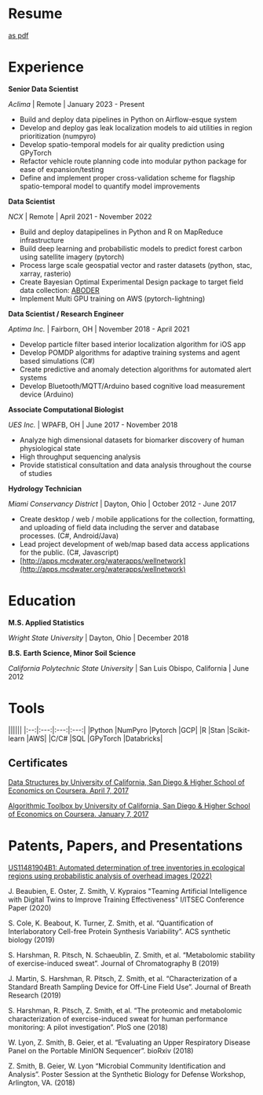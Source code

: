 # Resume 

 [as pdf](resume_zach_smith.pdf) 

# Experience

**Senior Data Scientist**

*Aclima* | Remote | January 2023 - Present

- Build and deploy data pipelines in Python on Airflow-esque system
- Develop and deploy gas leak localization models to aid utilities in region prioritization (numpyro)
- Develop spatio-temporal models for air quality prediction using GPyTorch
- Refactor vehicle route planning code into modular python package for ease of expansion/testing
- Define and implement proper cross-validation scheme for flagship spatio-temporal model to quantify model improvements

**Data Scientist**

*NCX* | Remote | April 2021 - November 2022

- Build and deploy datapipelines in Python and R on MapReduce infrastructure
- Build deep learning and probabilistic models to predict forest carbon using satellite imagery (pytorch)
- Process large scale geospatial vector and raster datasets (python, stac, xarray, rasterio)
- Create Bayesian Optimal Experimental Design package to target field data collection: [ABODER](https://github.com/ncx-co/aboder)
- Implement Multi GPU training on AWS (pytorch-lightning)

**Data Scientist /  Research Engineer**

*Aptima Inc.* | Fairborn, OH | November 2018 - April 2021

- Develop particle filter based interior localization algorithm for iOS app
- Develop POMDP algorithms for adaptive training systems and agent based simulations (C#)
- Create predictive and anomaly detection algorithms for automated alert systems
- Develop Bluetooth/MQTT/Arduino based cognitive load measurement device (Arduino)

**Associate Computational Biologist**

*UES Inc.* | WPAFB, OH | June 2017 - November 2018

- Analyze high dimensional datasets for biomarker discovery of human physiological state
- High throughput sequencing analysis
- Provide statistical consultation and data analysis throughout the course of studies

**Hydrology Technician**

*Miami Conservancy District* | Dayton, Ohio | October 2012 - June 2017

- Create desktop / web / mobile applications for the collection, formatting, and uploading of field data including the server and database processes. (C#, Android/Java)
- Lead project development of web/map based data access applications for the public. (C#, Javascript)
- [http://apps.mcdwater.org/waterapps/wellnetwork](http://apps.mcdwater.org/waterapps/wellnetwork)


# Education

**M.S. Applied Statistics**

*Wright State University* | Dayton, Ohio | December 2018

**B.S. Earth Science, Minor Soil Science**

*California Polytechnic State University* | San Luis Obispo, California | June 2012

# Tools

||||||
|:--:|:---:|:---:|:---:|
|Python |NumPyro  |Pytorch      |GCP|
|R      |Stan     |Scikit-learn |AWS|
|C/C#   |SQL      |GPyTorch     |Databricks|

## Certificates

[Data Structures by University of California, San Diego & Higher School of Economics on
Coursera. April 7, 2017](https://www.coursera.org/account/accomplishments/verify/P8Z2EDU9U5EV)

[Algorithmic Toolbox by University of California, San Diego & Higher School of Economics
on Coursera. January 7, 2017](https://www.coursera.org/account/accomplishments/verify/8Y7YNSLQ3ZNP)

# Patents, Papers, and Presentations

[US11481904B1: Automated determination of tree inventories in ecological regions using probabilistic analysis of overhead images (2022)](https://patents.google.com/patent/US11481904B1/en?inventor=Holkesvik&oq=Holkesvik)

J. Beaubien, E. Oster, Z. Smith, V. Kypraios "Teaming Artificial Intelligence with 
Digital Twins to Improve Training Effectiveness" I/ITSEC Conference Paper (2020)

S. Cole, K. Beabout, K. Turner, Z. Smith, et al. “Quantification of Interlaboratory
Cell-free Protein Synthesis Variability”. ACS synthetic biology (2019)

S. Harshman, R. Pitsch, N. Schaeublin, Z. Smith, et al. “Metabolomic stability of
exercise-induced sweat”. Journal of Chromatography B (2019)

J. Martin, S. Harshman, R. Pitsch, Z. Smith, et al. “Characterization of a
Standard Breath Sampling Device for Off-Line Field Use”. Journal of Breath Research (2019)

S. Harshman, R. Pitsch, Z. Smith, et al. “The proteomic and metabolomic
characterization of exercise-induced sweat for human performance monitoring: A
pilot investigation”. PloS one (2018)

W. Lyon, Z. Smith, B. Geier, et al. “Evaluating an Upper Respiratory Disease Panel
on the Portable MinION Sequencer”. bioRxiv (2018)

Z. Smith, B. Geier, W. Lyon “Microbial Community Identification and Analysis”.
Poster Session at the Synthetic Biology for Defense Workshop, Arlington, VA. (2018)
